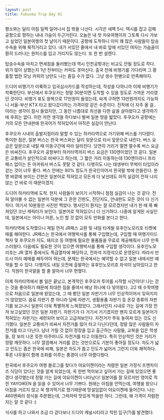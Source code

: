 ```yaml
---
layout: post
title: Fukuoka Trip Day 01
---
```




평소와는 달리 아침 일찍 일어나서 집 밖을 나선다. 시각은 새벽 5시. 택시를 잡고 김해공항으로 향하는 내내 가슴이 두근거린다. 오늘은 내 첫 자유여행이자 그토록 다시 가보고 싶었던 일본여행의 첫 날이기 때문이다. 공항에 도착하니 이미 꽤 많은 사람들이 탑승수속을 위해 북적거리고 있다. 내가 서있던 줄에서 내 바로 앞에 서있던 여자는 가슴골이 훤히 드러나는 원피스를 입고 가리지도 않는다. 또 한 번 설렌다.

탑승수속을 마치고 면세점을 둘러봤는데 역시 인천공항과는 비교도 안될 정도로 작다. 위가 많이 상했는지 1년 전부터는 커피도 못마신다. 출국 전에 비행기를 기다리며 그 황홀할 법한 모닝 커피의 낭만도 나는 즐길 수가 없다. 그냥 생수 한병으로 만족해야지.

드디어 비행기가 이륙하고 입국심사카드를 작성하는데, 작성을 다하니까 이제 비행기가 착륙한단다. 부산에서 후쿠오카는 정말 30분이면 도착할 수 있을 정도로 가까운 거리였던 것이다. 비행기 표도 왕복으로 17만원이 들었는데, 싸게 구하면 13만원까지도 가능하니 서울-부산 KTX 타고 왔다갔다하는 가격이랑 같은 수준이다. 진작에 더 자주 올 걸.. 이라는 생각이 잠시 들었지만, 그 동안 나름대로 최선을 다한 삶을 살아왔다고 생각하기에 후회는 없다. 이런 저런 생각을 하다보니 벌써 일본 땅을 밟았다. 후쿠오카 공항에는 거의 모든 안내판에 한국어가 적혀있어서 아직은 실감이 안난다.

후쿠오카 시내의 출발지점이라 말할 수 있는 하카타역으로 가기위해 버스를 기다렸다. 특이한 점은, 일본 버스는 한국 버스와는 달리 뒷문으로 타서 앞문으로 내린다. 버스 요금은 앞문으로 내릴 때 이동구간에 따라 달라진다. 당연히 거리가 멀면 멀수록 버스 요금은 비싸진다. 후쿠오카 공항부터 하카타역까지 버스 요금은 130엔이었던 것 같다. 일본은 교통비가 살인적으로 비싸다고 하는데, 그 짧은 거리 이동하는데 130엔이라니 프리패스 없이는 돈 아까워서 버스도 못탈 것 같다. 다행히도 나는 태생부터 뚜벅이 타입이라 걷는 것이 너무 좋다. 버스 안에는 80% 정도가 한국인이어서 한국말 밖에 안들린다. 분명 바깥에 보이는 간판은 일본어로 적혀있고 모든게 다 낯선데도 아직 실감이 전혀 나지 않는 건 바로 이 때문이겠지.

드디어 하카타역에 도착. 현지 사람들이 보이기 시작하니 점점 실감이 나는 것 같다. 전혀 알아볼 수 없는 일본어 덕분에 그 흔한 간판도, 전단지도, 안내판도 모든 것이 다 신기하다. 여기서 10분동안 사진만 찍었다. 행사인지 뭔지는 잘 모르겠지만 내가 한 때 푹 빠져있던 코난 캐릭터가 보인다. 일본어로 적혀있으니 더 신기하다. 나중에 알게된 사실인데, 일본에서는 아이나 어른, 노인 할 것 없이 모두 만화를 본다고 한다.

하카타역에 도착했으니 제일 먼저 JR패스 교환 및 내일 타게될 유후인노모리호 티켓예매를 해야한다. JR패스는 한국에서 여행박사를 통해 구입했는데, 구입할 때 여행가이드 책자 및 후쿠오카 지도, 돼지코 등 여행에 필요한 물품들을 무료로 제공해줘서 너무 만족스러웠다. 다음에도 필요한 것이 있으면 여행박사를 통해 구입할 생각이다. 유후인노모리호는 JR 열차 중에서도 특급열차에 해당하고, 전좌석 지정석으로 운영된다. 따라서 반드시 미리 예매를 해두어야 하는데, 문제는 한국에서는 예약할 수 없고 일본 내에서만 예약을 할 수 있다. 다행히도 내일 오전에 출발하는 유후인노모리호 좌석이 남아있다고 한다. 직원이 한국말을 할 줄 알아서 너무 편했다.

이제 하카타역에서 볼 일은 끝났고, 본격적인 후쿠오카 투어를 시작할 시간이다! 나는 걷는 것을 좋아하기 때문에 최대한 짐을 줄여서 배낭 하나에 다 넣어왔다. 고2 때 수학여행으로 처음으로 일본에 왔었는데, 그 때 봤던 일본 자판기가 너무 인상적이어서 잊혀지지가 않았었다. 음료 자판기 뿐 아니라 담배 자판기, 생활용품 자판기 등 온갖 종류의 자판기를 보고나니 일본이 더욱 특별하게 느껴졌었다. 그래서인지 시내로 가는 길에 가장 먼저 보고싶었던 것은 일본 자판기. 자판기가 다 거기서 거기겠지만 왠지 모르게 일본어가 적혀있는 자판기는 세련되어 보이고 고급져보인다. 자전거가 쭈욱 놓여져 있는 것도 신기했다. 일본은 교통비가 비싸서 자전거를 많이 타고 다닌다던데, 정말 많은 사람들이 자전거를 타고 다닌다. 남녀 가릴 것 없이 정장을 입고 출근하는 사람들, 교복을 입은 학생들, 장 보러 나온 듯한 아주머니도 자전거를 타고 이동한다. 특히 인상적인 것은 거리가 정말 깨끗하다. 너무 깔끔해서 거리를 걷는 것만으로도 기분이 좋아질 정도다. 차도가 넓고 인도는 좁은 한국에 비해, 일본은 차도가 좁고 인도가 넓어서 그런지 더욱 쾌적하다. 푸른 나무들이 함께 조화를 이루는 풍경이 너무 아름다웠다.

한국에서 후쿠오카 여행 블로그를 찾다가 야요이켄이라는 저렴한 일본 가정식 프랜차이즈 식당이 있다는 것을 알게 되었는데, 꼭 한번 먹어보고 싶어서 가는 길에 있었으면 좋겠다 생각했는데 정말 가는 길에 야요이켄이 나타났다! 일본어를 잘 모르지만 영어로 적힌 YAYOIKEN 을 읽을 수 있어서 너무 기쁘다. 원래는 아침을 안먹는데, 여행을 왔으니 아침을 거르지 않고 꼭 챙겨먹기로 했기때문에 망설임없이 야요이켄에 들어간다. 나는 460엔짜리 정식을 주문했는데, 그럭저럭 맛있게 먹을만 하다. 그런데, 왜 가격이 저렴한 지는 알 것 같다 :)

식사를 하고 나와서 조금 더 걷다보니 드디어 캐널시티라고 적힌 입구(?)를 발견했다. 





